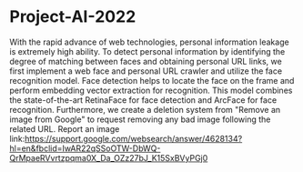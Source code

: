 # Project-AI-2022
With the rapid advance of web technologies, personal information leakage is extremely high ability. To detect personal information by identifying the degree of matching between faces and obtaining personal URL links, we first implement a web face and personal URL crawler and utilize the face recognition model. Face detection helps to locate the face on the frame and perform embedding vector extraction for recognition. This model combines the state-of-the-art RetinaFace for face detection and ArcFace for face recognition. Furthermore, we create a deletion system from "Remove an image from Google" to request removing any bad image following the related URL. 
Report an image link:https://support.google.com/websearch/answer/4628134?hl=en&fbclid=IwAR22qSSoOTW-DbWQ-QrMpaeRVvrtzpqma0X_Da_OZz27bJ_K15SxBVyPGj0
